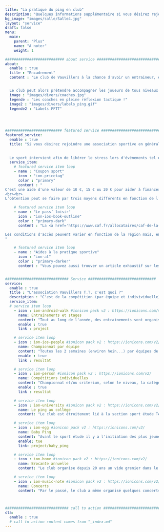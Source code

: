 ```yaml
---
title: "La pratique du ping en club"
description: "Quelques informations supplémentaire si vous désirez rejoindre une association sportive en général et/ou rejoindre le club de Vauvillers en particulier."
bg_image: "images/salle/Salle4.jpg"
layout: "service"
draft: false
menu:
  main:
    parent: "Plus"
    name: "A noter"
    weight: 1

########################### about service #############################
about:
  enable : true
  title : "Encadrement"
  content : "Le club de Vauvillers à la chance d'avoir un entraineur, diplômé d'état, qui dispense ses bons conseils lors des entrainements mais également lors des compétitions (comme les individuelles où une de nos joueuses à récemment atteint le niveau national dans sa catégorie !).


  Le club peut alors prétendre accompagner les joueurs de tous niveaux et se voit attribuer plusieurs labels de confiance de la part de la FFTT."
  image : "images/divers/coaches.jpg"
  legende : "Les coaches en pleine réflexion tactique !"
  image2 : "images/divers/labels_ping.gif"
  legende2 : "Labels FFTT"

  


########################## featured service ############################
featured_service:
  enable : true
  title: "Si vous désirez rejoindre une association sportive en général et/ou rejoindre le club de Vauvillers en particulier, vous pouvez bénéficier d'aides.
  
  
  Le sport intervient afin de libérer le stress lors d'événements tel que les déménagements. Il en va de même pour les parents, qui avec la pratique du sport et surtout un déménagement préparé peuvent soulager leur quotidien.  Pour cela, il est important de s'y prendre à l'avance dans les démarches de [changement d’adresse](https://www.fournisseur-energie.com/edf-demenagement/changement-adresse/) (résiliation, nouvelle souscription, etc.) notamment."
  service_item:
    # featured service item loop
    - name : "Coupon sport"
      icon : "ion-pricetag"
      color : "primary"
      content : "
C'est une aide d'une valeur de 10 €, 15 € ou 20 € pour aider à financer la licence de sport dans un club. 
<br><br>
L’obtention peut se faire par trois moyens différents en fonction de l’emploi parental"

    # featured service item loop
    - name : "Le pass’ loisir"
      icon : "ion-ios-book-outline"
      color : "primary-dark"
      content : "La <a href='https://www.caf.fr/allocataires/caf-de-la-charente-maritime/offre-de-service-0/enfance-et-jeunesse/activites-sportives-et-artistiques' target='_blank'>Caisse d'Allocations Familiales</a> propose une aide d’une cinquantaine d'euros pour aider à financer une activité.

Les conditions d'accès peuvent varier en fonction de la région mais, en général, il s’agit d’un chéquier de 5×10€ destiné à financer la pratique sportive ou culturelle d'un enfant âgé de 9 ans à 16 ans. 
"

    # featured service item loop
    - name : "Aides à la pratique sportive"
      icon : "ion-at"
      color : "primary-darker"
      content : "Vous pouvez aussi trouver un article exhaustif sur les aides à la pratique sportive et davantage d'informations vis-à-vis des critères d’éligibilités via ce lien : https://www.papernest.com/etat-des-lieux/actualites/aides-pratique-sportive/"


############################# Service ###############################
service:
  enable : true
  title : "L'association Vauvillers T.T. c'est quoi ?"
  description : "C'est de la compétition (par équipe et indivividuelle), de l'entrainement, des stages, des activités..."
  service_item:
  # service item loop
    - icon : ion-android-walk #ionicon pack v2 : https://ionicons.com/v2/
      name: Entrainements et stages
      content: "Tout au long de l'année, des entrainements sont organisés pour tous les joueurs. Le club organise même un stage annuel élite (avec des classés numérotés!)"
      enable : true
      link : project

    # service item loop
    - icon : ion-ios-people #ionicon pack v2 : https://ionicons.com/v2/
      name: Championnat par équipe
      content: "Toutes les 2 semaines (environ hein...) par équipes de 4 aux niveaux départemental et régional."
      enable : true
      link : resultat

    # service item loop
    - icon : ion-person #ionicon pack v2 : https://ionicons.com/v2/
      name: Compétitions individuelles
      content: "Championnat et/ou criterium, selon le niveau, la catégorie d'âge ou le classement. Il y a de multiples possibilités de briller pour les joueurs"
      enable : true
      link : resultat

    # service item loop
    - icon : ion-university #ionicon pack v2 : https://ionicons.com/v2/
      name: Le ping au collège 
      content: "Le club est étroitement lié à la section sport étude Tennis de Table du collège Charles Péguy"

    # service item loop
    - icon : ion-egg #ionicon pack v2 : https://ionicons.com/v2/
      name: Baby Ping
      content: "Avant le sport étude il y a l'initiation des plus jeunes. Le club de Vauvillers participe également activement au Baby Ping et aux Tops détection"
      enable: tue
      link: project/baby_ping

    # service item loop
    - icon : ion-home #ionicon pack v2 : https://ionicons.com/v2/
      name: Brocante annuelle
      content: "Le club organise depuis 20 ans un vide grenier dans le village le dernier dimanche d'Août."

    # service item loop
    - icon : ion-music-note #ionicon pack v2 : https://ionicons.com/v2/
      name: Concerts
      content: "Par le passé, le club a même organisé quelques concerts de groupes locaux... ça remonte ça... :-)"

   

############################# call to action #################################
cta:
  enable : true
  # call to action content comes from "_index.md"
---
```

